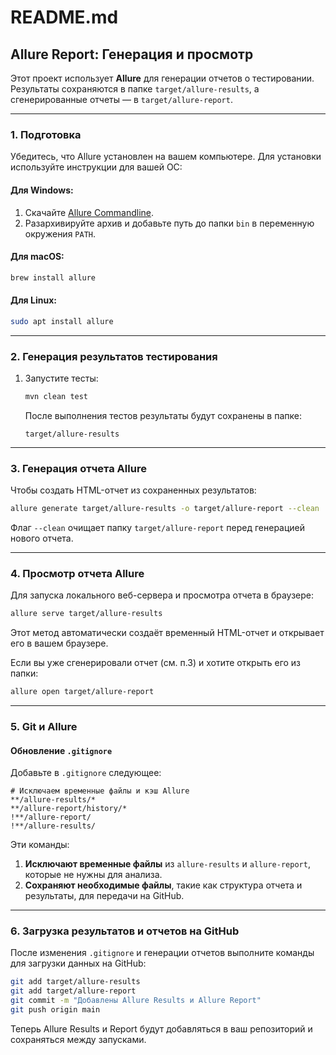 # README.md

## Allure Report: Генерация и просмотр

Этот проект использует **Allure** для генерации отчетов о тестировании. Результаты сохраняются в папке `target/allure-results`, а сгенерированные отчеты — в `target/allure-report`.

---

### 1. Подготовка

Убедитесь, что Allure установлен на вашем компьютере. Для установки используйте инструкции для вашей ОС:

#### Для Windows:
1. Скачайте [Allure Commandline](https://github.com/allure-framework/allure2).
2. Разархивируйте архив и добавьте путь до папки `bin` в переменную окружения `PATH`.

#### Для macOS:
```bash
brew install allure
```

#### Для Linux:
```bash
sudo apt install allure
```

---

### 2. Генерация результатов тестирования

1. Запустите тесты:
   ```bash
   mvn clean test
   ```
   После выполнения тестов результаты будут сохранены в папке:
   ```
   target/allure-results
   ```

---

### 3. Генерация отчета Allure

Чтобы создать HTML-отчет из сохраненных результатов:
```bash
allure generate target/allure-results -o target/allure-report --clean
```
Флаг `--clean` очищает папку `target/allure-report` перед генерацией нового отчета.

---

### 4. Просмотр отчета Allure

Для запуска локального веб-сервера и просмотра отчета в браузере:
```bash
allure serve target/allure-results
```
Этот метод автоматически создаёт временный HTML-отчет и открывает его в вашем браузере.

Если вы уже сгенерировали отчет (см. п.3) и хотите открыть его из папки:
```bash
allure open target/allure-report
```

---

### 5. Git и Allure

#### Обновление `.gitignore`

Добавьте в `.gitignore` следующее:

```plaintext
# Исключаем временные файлы и кэш Allure
**/allure-results/*
**/allure-report/history/*
!**/allure-report/
!**/allure-results/
```

Эти команды:
1. **Исключают временные файлы** из `allure-results` и `allure-report`, которые не нужны для анализа.
2. **Сохраняют необходимые файлы**, такие как структура отчета и результаты, для передачи на GitHub.

---

### 6. Загрузка результатов и отчетов на GitHub

После изменения `.gitignore` и генерации отчетов выполните команды для загрузки данных на GitHub:

```bash
git add target/allure-results
git add target/allure-report
git commit -m "Добавлены Allure Results и Allure Report"
git push origin main
```

Теперь Allure Results и Report будут добавляться в ваш репозиторий и сохраняться между запусками.
